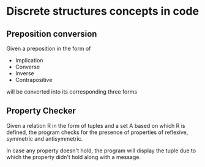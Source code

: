 # Discrete structures concepts in code

## Preposition conversion

Given a preposition in the form of

- Implication
- Converse
- Inverse
- Contrapositive

will be converted into its corresponding three forms

## Property Checker

Given a relation R in the form of tuples and a set A based on which R is defined, the program checks for the presence of properties of reflexive, symmetric and antisymmetric.

In case any property doesn't hold, the program will display the tuple due to which the property didn't hold along with a message.
